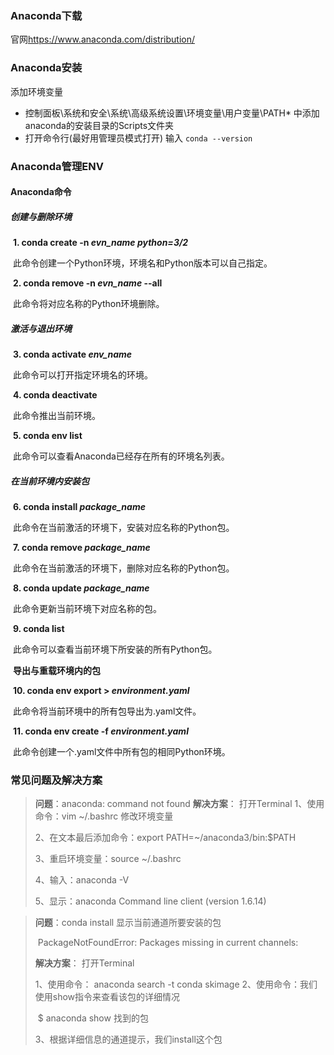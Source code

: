### Anaconda下载

官网<https://www.anaconda.com/distribution/>

### Anaconda安装

添加环境变量

* 控制面板\系统和安全\系统\高级系统设置\环境变量\用户变量\PATH* 中添加 anaconda的安装目录的Scripts文件夹
* 打开命令行(最好用管理员模式打开) 输入 `conda --version`

### Anaconda管理ENV

#### Anaconda命令

##### 	创建与删除环境

​	**1. conda create -n  *evn_name  python=3/2***

​		 此命令创建一个Python环境，环境名和Python版本可以自己指定。

​	**2. conda remove -n *evn_name*  --all**

​		此命令将对应名称的Python环境删除。		

##### 	激活与退出环境

​	**3.  conda activate  *env_name***

​	    此命令可以打开指定环境名的环境。

​	**4. conda deactivate**

​		此命令推出当前环境。

​	**5. conda env list**

​		此命令可以查看Anaconda已经存在所有的环境名列表。

##### 	在当前环境内安装包

​	**6. conda install *package_name***

​		此命令在当前激活的环境下，安装对应名称的Python包。

​	**7. conda remove *package_name***

​		此命令在当前激活的环境下，删除对应名称的Python包。

​	**8. conda update *package_name***

​		此命令更新当前环境下对应名称的包。

​	**9.  conda list**

​		此命令可以查看当前环境下所安装的所有Python包。

​	**导出与重载环境内的包**

​	**10. conda env export > *environment.yaml***

​		此命令将当前环境中的所有包导出为.yaml文件。

​	**11. conda env create -f *environment.yaml***

​		此命令创建一个.yaml文件中所有包的相同Python环境。

### 常见问题及解决方案

> **问题**：anaconda: command not found
> **解决方案**：
> 打开Terminal
> 1、使用命令：vim ~/.bashrc 修改环境变量
>
> 2、在文本最后添加命令：export PATH=~/anaconda3/bin:$PATH
>
> 3、重启环境变量：source ~/.bashrc
>
> 4、输入：anaconda -V
>
> 5、显示：anaconda Command line client (version 1.6.14)



> **问题**：conda install 显示当前通道所要安装的包
>
> ​           PackageNotFoundError: Packages missing in current channels:
>
> **解决方案**：
> 打开Terminal
>
> 1、使用命令： anaconda search -t conda skimage 
> 2、使用命令：我们使用show指令来查看该包的详细情况
>
> ​                         $ anaconda show  找到的包
>
> 3、根据详细信息的通道提示，我们install这个包

